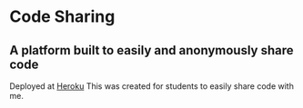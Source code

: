 # Code Sharing
## A platform built to easily and anonymously share code
Deployed at [Heroku](https://codesharingtutoring.herokuapp.com/)
This was created for students to easily share code with me.